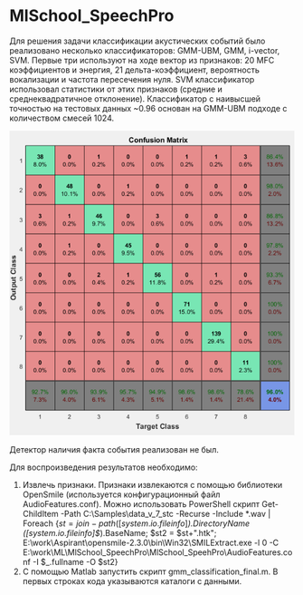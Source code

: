 # MlSchool_SpeechPro
Для решения задачи классификации акустических событий было реализовано несколько классификаторов: GMM-UBM, GMM, i-vector, SVM. Первые три используют на ходе вектор из признаков: 20 MFC коэффициентов и энергия, 21 дельта-коэффициент, вероятность вокализации и частота пересечения нуля. SVM классификатор использовал статистики от этих признаков (средние и среднеквадратичное отклонение). 
Классификатор с наивысшей точностью на тестовых данных 	~0.96 основан на GMM-UBM подходе с количеством смесей 1024.

![Confusion Matrix](ConfusionMatrix.png)

Детектор наличия факта события реализован не был.

Для воспроизведения результатов необходимо:
1. Извлечь признаки. Признаки извлекаются с помощью библиотеки OpenSmile (используется конфигурационный файл AudioFeatures.conf). Можно использовать PowerShell скрипт Get-ChildItem -Path C:\Samples\data_v_7_stc -Recurse -Include *.wav | Foreach {$st = join-path ([system.io.fileinfo]$_).DirectoryName  ([system.io.fileinfo]$_).BaseName;  $st2 = $st+".htk"; E:\work\Aspirant\opensmile-2.3.0\bin\Win32\SMILExtract.exe -l 0 -C E:\work\ML\MlSchool_SpeechPro\MlSchool_SpeehPro\AudioFeatures.conf -I $_.fullname -O  $st2}
2. С помощью Matlab запустить скрипт gmm_classification_final.m. В первых строках кода указываются каталоги с данными.